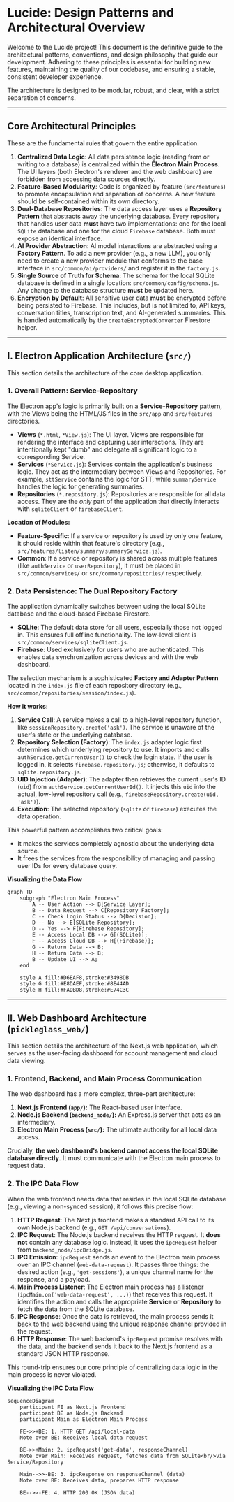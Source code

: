 # Lucide: Design Patterns and Architectural Overview

Welcome to the Lucide project! This document is the definitive guide to the architectural patterns, conventions, and design philosophy that guide our development. Adhering to these principles is essential for building new features, maintaining the quality of our codebase, and ensuring a stable, consistent developer experience.

The architecture is designed to be modular, robust, and clear, with a strict separation of concerns.

---

## Core Architectural Principles

These are the fundamental rules that govern the entire application.

1.  **Centralized Data Logic**: All data persistence logic (reading from or writing to a database) is centralized within the **Electron Main Process**. The UI layers (both Electron's renderer and the web dashboard) are forbidden from accessing data sources directly.
2.  **Feature-Based Modularity**: Code is organized by feature (`src/features`) to promote encapsulation and separation of concerns. A new feature should be self-contained within its own directory.
3.  **Dual-Database Repositories**: The data access layer uses a **Repository Pattern** that abstracts away the underlying database. Every repository that handles user data **must** have two implementations: one for the local `SQLite` database and one for the cloud `Firebase` database. Both must expose an identical interface.
4.  **AI Provider Abstraction**: AI model interactions are abstracted using a **Factory Pattern**. To add a new provider (e.g., a new LLM), you only need to create a new provider module that conforms to the base interface in `src/common/ai/providers/` and register it in the `factory.js`.
5.  **Single Source of Truth for Schema**: The schema for the local SQLite database is defined in a single location: `src/common/config/schema.js`. Any change to the database structure **must** be updated here.
6.  **Encryption by Default**: All sensitive user data **must** be encrypted before being persisted to Firebase. This includes, but is not limited to, API keys, conversation titles, transcription text, and AI-generated summaries. This is handled automatically by the `createEncryptedConverter` Firestore helper.

---

## I. Electron Application Architecture (`src/`)

This section details the architecture of the core desktop application.

### 1. Overall Pattern: Service-Repository

The Electron app's logic is primarily built on a **Service-Repository** pattern, with the Views being the HTML/JS files in the `src/app` and `src/features` directories.

-   **Views** (`*.html`, `*View.js`): The UI layer. Views are responsible for rendering the interface and capturing user interactions. They are intentionally kept "dumb" and delegate all significant logic to a corresponding Service.
-   **Services** (`*Service.js`): Services contain the application's business logic. They act as the intermediary between Views and Repositories. For example, `sttService` contains the logic for STT, while `summaryService` handles the logic for generating summaries.
-   **Repositories** (`*.repository.js`): Repositories are responsible for all data access. They are the *only* part of the application that directly interacts with `sqliteClient` or `firebaseClient`.

**Location of Modules:**
-   **Feature-Specific**: If a service or repository is used by only one feature, it should reside within that feature's directory (e.g., `src/features/listen/summary/summaryService.js`).
-   **Common**: If a service or repository is shared across multiple features (like `authService` or `userRepository`), it must be placed in `src/common/services/` or `src/common/repositories/` respectively.

### 2. Data Persistence: The Dual Repository Factory

The application dynamically switches between using the local SQLite database and the cloud-based Firebase Firestore.

-   **SQLite**: The default data store for all users, especially those not logged in. This ensures full offline functionality. The low-level client is `src/common/services/sqliteClient.js`.
-   **Firebase**: Used exclusively for users who are authenticated. This enables data synchronization across devices and with the web dashboard.

The selection mechanism is a sophisticated **Factory and Adapter Pattern** located in the `index.js` file of each repository directory (e.g., `src/common/repositories/session/index.js`).

**How it works:**
1.  **Service Call**: A service makes a call to a high-level repository function, like `sessionRepository.create('ask')`. The service is unaware of the user's state or the underlying database.
2.  **Repository Selection (Factory)**: The `index.js` adapter logic first determines which underlying repository to use. It imports and calls `authService.getCurrentUser()` to check the login state. If the user is logged in, it selects `firebase.repository.js`; otherwise, it defaults to `sqlite.repository.js`.
3.  **UID Injection (Adapter)**: The adapter then retrieves the current user's ID (`uid`) from `authService.getCurrentUserId()`. It injects this `uid` into the actual, low-level repository call (e.g., `firebaseRepository.create(uid, 'ask')`).
4.  **Execution**: The selected repository (`sqlite` or `firebase`) executes the data operation.

This powerful pattern accomplishes two critical goals:
-   It makes the services completely agnostic about the underlying data source.
-   It frees the services from the responsibility of managing and passing user IDs for every database query.

**Visualizing the Data Flow**

```mermaid
graph TD
    subgraph "Electron Main Process"
        A -- User Action --> B[Service Layer];
        B -- Data Request --> C[Repository Factory];
        C -- Check Login Status --> D{Decision};
        D -- No --> E[SQLite Repository];
        D -- Yes --> F[Firebase Repository];
        E -- Access Local DB --> G[(SQLite)];
        F -- Access Cloud DB --> H[(Firebase)];
        G -- Return Data --> B;
        H -- Return Data --> B;
        B -- Update UI --> A;
    end

    style A fill:#D6EAF8,stroke:#3498DB
    style G fill:#E8DAEF,stroke:#8E44AD
    style H fill:#FADBD8,stroke:#E74C3C
```

---

## II. Web Dashboard Architecture (`pickleglass_web/`)

This section details the architecture of the Next.js web application, which serves as the user-facing dashboard for account management and cloud data viewing.

### 1. Frontend, Backend, and Main Process Communication

The web dashboard has a more complex, three-part architecture:

1.  **Next.js Frontend (`app/`):** The React-based user interface.
2.  **Node.js Backend (`backend_node/`):** An Express.js server that acts as an intermediary.
3.  **Electron Main Process (`src/`):** The ultimate authority for all local data access.

Crucially, **the web dashboard's backend cannot access the local SQLite database directly**. It must communicate with the Electron main process to request data.

### 2. The IPC Data Flow

When the web frontend needs data that resides in the local SQLite database (e.g., viewing a non-synced session), it follows this precise flow:

1.  **HTTP Request**: The Next.js frontend makes a standard API call to its own Node.js backend (e.g., `GET /api/conversations`).
2.  **IPC Request**: The Node.js backend receives the HTTP request. It **does not** contain any database logic. Instead, it uses the `ipcRequest` helper from `backend_node/ipcBridge.js`.
3.  **IPC Emission**: `ipcRequest` sends an event to the Electron main process over an IPC channel (`web-data-request`). It passes three things: the desired action (e.g., `'get-sessions'`), a unique channel name for the response, and a payload.
4.  **Main Process Listener**: The Electron main process has a listener (`ipcMain.on('web-data-request', ...)`) that receives this request. It identifies the action and calls the appropriate **Service** or **Repository** to fetch the data from the SQLite database.
5.  **IPC Response**: Once the data is retrieved, the main process sends it back to the web backend using the unique response channel provided in the request.
6.  **HTTP Response**: The web backend's `ipcRequest` promise resolves with the data, and the backend sends it back to the Next.js frontend as a standard JSON HTTP response.

This round-trip ensures our core principle of centralizing data logic in the main process is never violated.

**Visualizing the IPC Data Flow**

```mermaid
sequenceDiagram
    participant FE as Next.js Frontend
    participant BE as Node.js Backend
    participant Main as Electron Main Process

    FE->>+BE: 1. HTTP GET /api/local-data
    Note over BE: Receives local data request
    
    BE->>+Main: 2. ipcRequest('get-data', responseChannel)
    Note over Main: Receives request, fetches data from SQLite<br/>via Service/Repository
    
    Main-->>-BE: 3. ipcResponse on responseChannel (data)
    Note over BE: Receives data, prepares HTTP response
    
    BE-->>-FE: 4. HTTP 200 OK (JSON data)
```